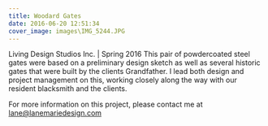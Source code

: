 ```yaml
---
title: Woodard Gates
date: 2016-06-20 12:51:34
cover_image: images\IMG_5244.JPG
---
```

Living Design Studios Inc. | Spring 2016
This pair of powdercoated steel gates were based on a preliminary design sketch as well as several historic gates that were built by the clients Grandfather. I lead both design and project management on this, working closely along the way with our resident blacksmith and the clients.

For more information on this project, please contact me at lane@lanemariedesign.com
